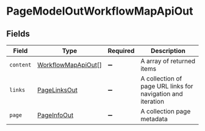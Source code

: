 # PageModelOutWorkflowMapApiOut


## Fields

| Field                                                           | Type                                                            | Required                                                        | Description                                                     |
| --------------------------------------------------------------- | --------------------------------------------------------------- | --------------------------------------------------------------- | --------------------------------------------------------------- |
| `content`                                                       | [WorkflowMapApiOut](../../models/shared/workflowmapapiout.md)[] | :heavy_minus_sign:                                              | A array of returned items                                       |
| `links`                                                         | [PageLinksOut](../../models/shared/pagelinksout.md)             | :heavy_minus_sign:                                              | A collection of page URL links for navigation and iteration     |
| `page`                                                          | [PageInfoOut](../../models/shared/pageinfoout.md)               | :heavy_minus_sign:                                              | A collection page metadata                                      |